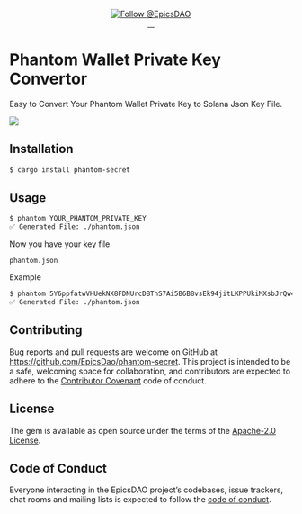 <p align="center">
  <a href="https://twitter.com/intent/follow?screen_name=EpicsDAO">
    <img src="https://img.shields.io/twitter/follow/EpicsDAO.svg?label=Follow%20@EpicsDAO" alt="Follow @EpicsDAO" />
  </a>
  <br/>
  <a aria-label="Crate Version" href="https://crates.io/crates/phantom-secret">
    <img alt="" src="https://badgen.net/crates/v/phantom-secret">
  </a>
  <a aria-label="Crate Download" href="https://crates.io/crates/phantom-secret">
    <img alt="" src="https://badgen.net/crates/d/phantom-secret">
  </a>
  <a aria-label="License" href="https://github.com/EpicsDao/phantom-secret/blob/master/LICENSE.txt">
    <img alt="" src="https://badgen.net/badge/license/Apache/blue">
  </a>
    <a aria-label="Code of Conduct" href="https://github.com/EpicsDao/phantom-secret/blob/master/CODE_OF_CONDUCT.md">
    <img alt="" src="https://img.shields.io/badge/Contributor%20Covenant-2.1-4baaaa.svg">
  </a>
</p>

# Phantom Wallet Private Key Convertor

Easy to Convert Your Phantom Wallet Private Key to Solana Json Key File.

<p>
  <a aria-label="Phantom Wallet Convert Private Key to Solana Json Key FIle">
    <img src="https://storage.googleapis.com/zapp-bucket/img/phantom-secret.gif">
  </a>
</p>


## Installation

```bash
$ cargo install phantom-secret
```

## Usage

```bash
$ phantom YOUR_PHANTOM_PRIVATE_KEY
✅ Generated File: ./phantom.json
```

Now you have your key file 

`phantom.json` 

Example

```bash
$ phantom 5Y6ppfatwVHUekNX8FDNUrcDBThS7Ai5B6B8vsEk94jitLKPPUkiMXsbJrQw4yf4DpZJymnqLaWKuCpQ4j3Wp88e
✅ Generated File: ./phantom.json
```


## Contributing

Bug reports and pull requests are welcome on GitHub at https://github.com/EpicsDao/phantom-secret. This project is intended to be a safe, welcoming space for collaboration, and contributors are expected to adhere to the [Contributor Covenant](http://contributor-covenant.org) code of conduct.

## License

The gem is available as open source under the terms of the [Apache-2.0 License](https://www.apache.org/licenses/LICENSE-2.0).

## Code of Conduct

Everyone interacting in the EpicsDAO project’s codebases, issue trackers, chat rooms and mailing lists is expected to follow the [code of conduct](https://github.com/EpicsDao/phantom-secret/blob/master/CODE_OF_CONDUCT.md).
